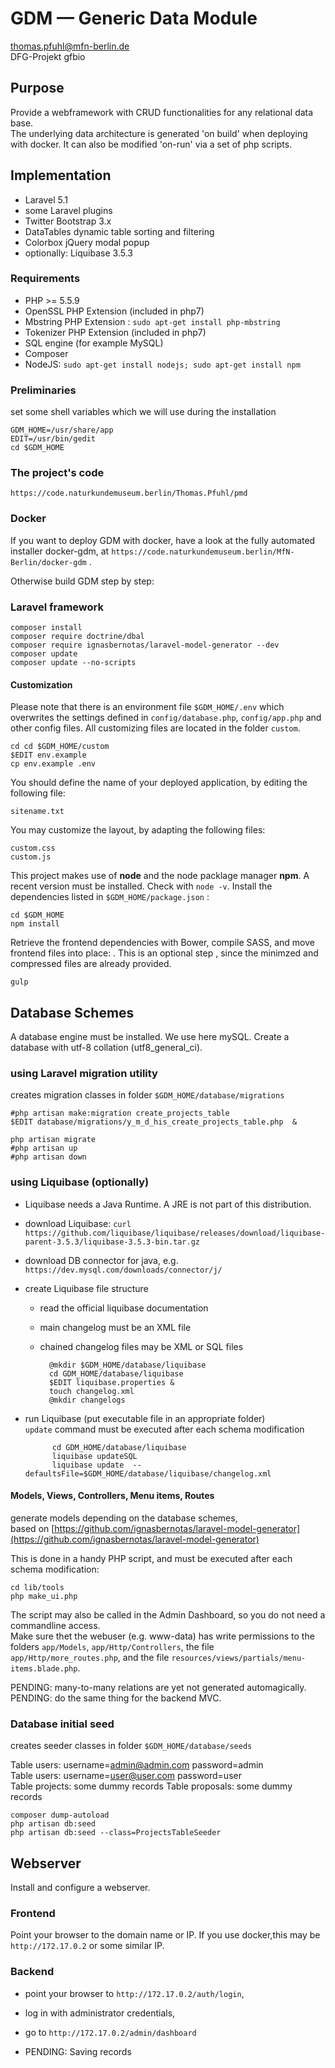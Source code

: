 # GDM — Generic Data Module
thomas.pfuhl@mfn-berlin.de   
DFG-Projekt gfbio   

## Purpose
Provide a webframework with CRUD functionalities for any relational data base.  
The underlying data architecture is generated 'on build' when deploying with docker.
It can also be modified 'on-run' via a set of php scripts.

## Implementation
- Laravel 5.1
- some Laravel plugins
- Twitter Bootstrap 3.x
- DataTables dynamic table sorting and filtering
- Colorbox jQuery modal popup
- optionally: Liquibase 3.5.3


### Requirements

- PHP >= 5.5.9
- OpenSSL PHP Extension (included in php7)
- Mbstring PHP Extension : `sudo apt-get install php-mbstring`   
- Tokenizer PHP Extension (included in php7)
- SQL engine (for example MySQL)
- Composer
- NodeJS:  `sudo apt-get install nodejs; sudo apt-get install npm`

### Preliminaries
set some shell variables which we will use during the installation

    GDM_HOME=/usr/share/app
    EDIT=/usr/bin/gedit
    cd $GDM_HOME

### The project's code

    https://code.naturkundemuseum.berlin/Thomas.Pfuhl/pmd


### Docker
If you want to deploy GDM with docker, have a look at the fully automated installer docker-gdm,
at `https://code.naturkundemuseum.berlin/MfN-Berlin/docker-gdm` . 


Otherwise build GDM step by step:

### Laravel framework
    composer install  
    composer require doctrine/dbal  
    composer require ignasbernotas/laravel-model-generator --dev
    composer update  
    composer update --no-scripts

#### Customization

Please note that there is an environment file ``$GDM_HOME/.env`` which overwrites
the settings defined in  ``config/database.php``, ``config/app.php`` and other config files.
All customizing files are located in the folder ``custom``.

    cd cd $GDM_HOME/custom
    $EDIT env.example
    cp env.example .env

You should define the name of your deployed application, by editing the following file:

    sitename.txt

You may customize the layout, by adapting the following files:

    custom.css
    custom.js

This project makes use of **node** and the node packlage manager **npm**.
A recent version must be installed. Check with ``node -v``.
Install the dependencies listed in ``$GDM_HOME/package.json`` :

    cd $GDM_HOME
    npm install   

Retrieve the frontend dependencies with Bower, compile SASS, and move frontend files into place:  .
This is an optional step , since the minimzed and compressed files are already provided.

    gulp


## Database Schemes

A database engine must be installed. We use here mySQL.
Create a database with utf-8 collation (utf8_general_ci).


### using Laravel migration utility
creates migration classes in folder ``$GDM_HOME/database/migrations``

    #php artisan make:migration create_projects_table    
    $EDIT database/migrations/y_m_d_his_create_projects_table.php  &

    php artisan migrate  
    #php artisan up  
    #php artisan down  


### using Liquibase (optionally)

- Liquibase needs a Java Runtime. A JRE is not part of this distribution.
- download Liquibase: `curl https://github.com/liquibase/liquibase/releases/download/liquibase-parent-3.5.3/liquibase-3.5.3-bin.tar.gz`
- download DB connector for java, e.g. `https://dev.mysql.com/downloads/connector/j/`
- create Liquibase file structure  
    - read the official liquibase documentation 
    - main changelog must be an XML file   
    - chained changelog files may be XML or SQL files   
 
            @mkdir $GDM_HOME/database/liquibase   
            cd GDM_HOME/database/liquibase   
            $EDIT liquibase.properties &   
            touch changelog.xml   
            @mkdir changelogs   

- run Liquibase (put executable file in an appropriate folder)  
`update` command must be executed after each schema modification

            cd GDM_HOME/database/liquibase   
            liquibase updateSQL   
            liquibase update  --defaultsFile=$GDM_HOME/database/liquibase/changelog.xml

#### Models, Views, Controllers, Menu items, Routes
    
generate models depending on the database schemes,    
based on [https://github.com/ignasbernotas/laravel-model-generator](https://github.com/ignasbernotas/laravel-model-generator)

This is done in a handy PHP script,  and must be executed after each schema modification: 

    cd lib/tools
    php make_ui.php

The script may also be called in the Admin Dashboard, so you do not need a commandline access.   
Make sure thet the webuser (e.g. www-data) has write permissions to the folders 
`app/Models`, 
`app/Http/Controllers`,
the file `app/Http/more_routes.php`,
and the file `resources/views/partials/menu-items.blade.php`.

PENDING: many-to-many relations are yet not generated automagically.   
PENDING: do the same thing for the backend MVC.  


### Database initial seed
creates seeder classes in folder ``$GDM_HOME/database/seeds``

Table users: username=admin@admin.com   password=admin  
Table users: username=user@user.com   password=user  
Table projects: some dummy records
Table proposals: some dummy records

    composer dump-autoload
    php artisan db:seed  
    php artisan db:seed --class=ProjectsTableSeeder

## Webserver
Install and configure a webserver.

### Frontend
Point your browser to the domain name or IP.
If you use docker,this may be ``http://172.17.0.2`` or some similar IP.

### Backend
- point your browser to ``http://172.17.0.2/auth/login``,
- log in with administrator credentials,
- go to ``http://172.17.0.2/admin/dashboard``

- PENDING: Saving records 



